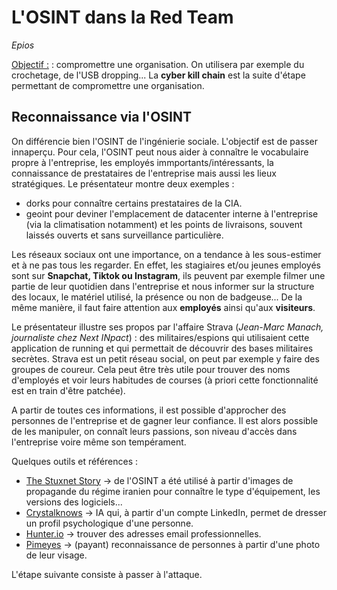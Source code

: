 # L'OSINT dans la Red Team

*Epios*

<u>Objectif :</u> : compromettre une organisation. On utilisera par exemple du crochetage, de l'USB dropping... La **cyber kill chain** est la suite d'étape permettant de compromettre une organisation.

## Reconnaissance via l'OSINT

On différencie bien l'OSINT de l'ingénierie sociale. L'objectif est de passer innaperçu. Pour cela, l'OSINT peut nous aider à connaître le vocabulaire propre à l'entreprise, les employés immportants/intéressants, la connaissance de prestataires de l'entreprise mais aussi les lieux stratégiques. Le présentateur montre deux exemples : 
- dorks pour connaître certains prestataires de la CIA.
- geoint pour deviner l'emplacement de datacenter interne à l'entreprise (via la climatisation notamment) et les points de livraisons, souvent laissés ouverts et sans surveillance particulière.

Les réseaux sociaux ont une importance, on a tendance à les sous-estimer et à ne pas tous les regarder. En effet, les stagiaires et/ou jeunes employés sont sur **Snapchat, Tiktok ou Instagram**, ils peuvent par exemple filmer une partie de leur quotidien dans l'entreprise et nous informer sur la structure des locaux, le matériel utilisé, la présence ou non de badgeuse... De la même manière, il faut faire attention aux **employés** ainsi qu'aux **visiteurs**.

Le présentateur illustre ses propos par l'affaire Strava (*Jean-Marc Manach, journaliste chez Next INpact*) : des militaires/espions qui utilisaient cette application de running et qui permettait de découvrir des bases militaires secrètes. Strava est un petit réseau social, on peut par exemple y faire des groupes de coureur. Cela peut être très utile pour trouver des noms d'employés et voir leurs habitudes de courses (à priori cette fonctionnalité est en train d'être patchée).

A partir de toutes ces informations, il est possible d'approcher des personnes de l'entreprise et de gagner leur confiance. Il est alors possible de les manipuler, on connaît leurs passions, son niveau d'accès dans l'entreprise voire même son tempérament.

Quelques outils et références :
- [The Stuxnet Story](https://www.youtube.com/watch?v=Joc0iTX9dyQ&ab_channel=LangnerGroup) -> de l'OSINT a été utilisé à partir d'images de propagande du régime iranien pour connaître le type d'équipement, les versions des logiciels...
- [Crystalknows](https://www.crystalknows.com/) -> IA qui, à partir d'un compte LinkedIn, permet de dresser un profil psychologique d'une personne.
- [Hunter.io](https://hunter.io/) -> trouver des adresses email professionnelles.
- [Pimeyes](https://pimeyes.com/) -> (payant) reconnaissance de personnes à partir d'une photo de leur visage.

L'étape suivante consiste à passer à l'attaque.